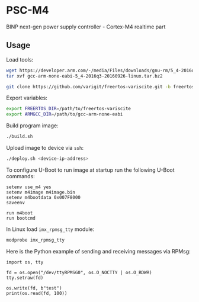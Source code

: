 # PSC-M4

BINP next-gen power supply controller - Cortex-M4 realtime part

## Usage

Load tools:

```bash
wget https://developer.arm.com/-/media/Files/downloads/gnu-rm/5_4-2016q3/gcc-arm-none-eabi-5_4-2016q3-20160926-linux.tar.bz2
tar xvf gcc-arm-none-eabi-5_4-2016q3-20160926-linux.tar.bz2

git clone https://github.com/varigit/freertos-variscite.git -b freertos_bsp_1.0.1_imx7d-var01
```

Export variables:

```bash
export FREERTOS_DIR=/path/to/freertos-variscite
export ARMGCC_DIR=/path/to/gcc-arm-none-eabi
```

Build program image:

```bash
./build.sh
```

Upload image to device via `ssh`:

```bash
./deploy.sh <device-ip-address>
```

To configure U-Boot to run image at startup run the following U-Boot commands:

```uboot
setenv use_m4 yes
setenv m4image m4image.bin
setenv m4bootdata 0x007F8000
saveenv

run m4boot
run bootcmd
```

In Linux load `imx_rpmsg_tty` module:

```bash
modprobe imx_rpmsg_tty
```

Here is the Python example of sending and receiving messages via RPMsg:

```python3
import os, tty

fd = os.open("/dev/ttyRPMSG0", os.O_NOCTTY | os.O_RDWR)
tty.setraw(fd)

os.write(fd, b"test")
print(os.read(fd, 100))
```
